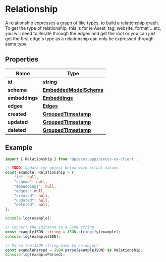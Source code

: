 
# Relationship

A relationship expresses a graph of like types, to build a relationship graph.   To get the type of relationship, this is for ie Asset, tag, website, format ...etc, you will need to iterate through the edges and get the root or you can just get the first edge\'s type as a relationship can only be expressed through same type

## Properties

Name | Type
------------ | -------------
**id** | **string**
**schema** | [**EmbeddedModelSchema**](EmbeddedModelSchema)
**embeddings** | [**Embeddings**](Embeddings)
**edges** | [**Edges**](Edges)
**created** | [**GroupedTimestamp**](GroupedTimestamp)
**updated** | [**GroupedTimestamp**](GroupedTimestamp)
**deleted** | [**GroupedTimestamp**](GroupedTimestamp)

## Example

```typescript
import { Relationship } from '@pieces.app/pieces-os-client';

// TODO: Update the object below with actual values
const example: Relationship = {
    "id": null,
    "schema": null,
    "embeddings": null,
    "edges": null,
    "created": null,
    "updated": null,
    "deleted": null,
};

console.log(example);

// Convert the instance to a JSON string
const exampleJSON: string = JSON.stringify(example);
console.log(exampleJSON);

// Parse the JSON string back to an object
const exampleParsed = JSON.parse(exampleJSON) as Relationship;
console.log(exampleParsed);
```


